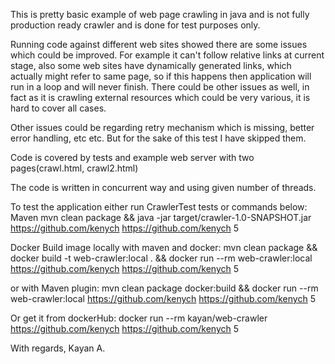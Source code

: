 This is pretty basic example of web page crawling in java and is not fully production ready crawler and is done for test purposes only.

Running code against different web sites showed
there are some issues which could be improved.
For example it can't follow relative links at current stage, also some web sites
 have dynamically generated links, which actually might refer to same page, so if this happens
 then application will run in a loop and will never finish.
There could be other issues as well, in fact as it is crawling external resources which could be very various,
it is hard to cover all cases.

Other issues could be regarding retry mechanism which is missing, better error handling, etc etc.
But for the sake of this test I have skipped them.

Code is covered by tests and example web server with two pages(crawl.html, crawl2.html)

The code is written in concurrent way and using given number of threads.

To test the application either run CrawlerTest tests or commands below:
Maven
mvn clean package && java -jar target/crawler-1.0-SNAPSHOT.jar https://github.com/kenych https://github.com/kenych 5

Docker
Build image locally with maven and docker:
mvn clean package && docker build  -t web-crawler:local . && docker run --rm  web-crawler:local  https://github.com/kenych https://github.com/kenych 5

or with Maven plugin:
mvn clean package docker:build && docker run --rm  web-crawler:local  https://github.com/kenych https://github.com/kenych 5

Or get it from dockerHub:
docker run --rm  kayan/web-crawler  https://github.com/kenych https://github.com/kenych 5


With regards,
Kayan A.











